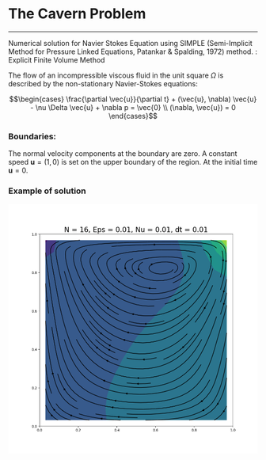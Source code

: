 # The Cavern Problem
______________________

Numerical solution for Navier Stokes Equation using SIMPLE (Semi-Implicit Method for Pressure Linked Equations, Patankar & Spalding, 1972) method.
:
Explicit Finite Volume Method

The flow of an incompressible viscous fluid in the unit square $\Omega$ is described by the non-stationary Navier-Stokes equations:

$$\begin{cases}
    \frac{\partial \vec{u}}{\partial t} + (\vec{u}, \nabla) \vec{u} - \nu \Delta \vec{u} + \nabla p = \vec{0} \\
    (\nabla, \vec{u}) = 0
\end{cases}$$

### Boundaries:
The normal velocity components at the boundary are zero. A constant speed $`\mathbf{u}=(1,0)`$ is set on the upper boundary of the region. At the initial time $`\mathbf{u} = 0`$. 

### Example of solution
![example](output.png)

